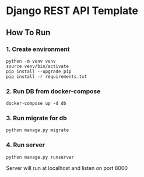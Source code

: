 # Django REST API Template

## How To Run
### 1. Create environment
```
python -m venv venv
source venv/bin/activate
pip install --upgrade pip
pip install -r requirements.txt
```

### 2. Run DB from docker-compose
```
docker-compose up -d db
```

### 3. Run migrate for db
```
python manage.py migrate
```

### 4. Run server
```
python manage.py runserver
```
Server will run at localhost and listen on port 8000
